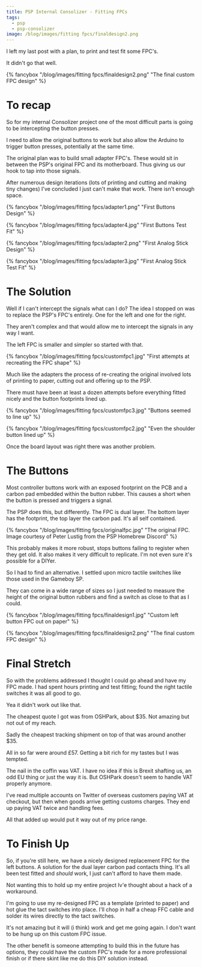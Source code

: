 ```yaml
---
title: PSP Internal Consolizer - Fitting FPCs
tags:
  - psp
  - psp-consolizer
image: /blog/images/fitting fpcs/finaldesign2.png
---
```


I left my last post with a plan, to print and test fit some FPC's.

It didn't go that well.

{% fancybox "/blog/images/fitting fpcs/finaldesign2.png" "The final custom FPC design" %}

<!-- more -->

# To recap

So for my internal Consolizer project one of the most difficult parts is going to be intercepting the button presses.

I need to allow the original buttons to work but also allow the Arduino to trigger button presses, potentially at the same time.

The original plan was to build small adapter FPC's. These would sit in between the PSP's original FPC and its motherboard. Thus giving us our hook to tap into those signals.

After numerous design iterations (lots of printing and cutting and making tiny changes) I've concluded I just can't make that work. There isn't enough space.

{% fancybox "/blog/images/fitting fpcs/adapter1.png" "First Buttons Design" %}

{% fancybox "/blog/images/fitting fpcs/adapter4.jpg" "First Buttons Test Fit" %}

{% fancybox "/blog/images/fitting fpcs/adapter2.png" "First Analog Stick Design" %}

{% fancybox "/blog/images/fitting fpcs/adapter3.jpg" "First Analog Stick Test Fit" %}

# The Solution

Well if I can't intercept the signals what can I do? The idea I stopped on was to replace the PSP's FPC's entirely. One for the left and one for the right.

They aren't complex and that would allow me to intercept the signals in any way I want.

The left FPC is smaller and simpler so started with that.

{% fancybox "/blog/images/fitting fpcs/customfpc1.jpg" "First attempts at recreating the FPC shape" %}

Much like the adapters the process of re-creating the original involved lots of printing to paper, cutting out and offering up to the PSP.

There must have been at least a dozen attempts before everything fitted nicely and the button footprints lined up.

{% fancybox "/blog/images/fitting fpcs/customfpc3.jpg" "Buttons seemed to line up" %}

{% fancybox "/blog/images/fitting fpcs/customfpc2.jpg" "Even the shoulder button lined up" %}

Once the board layout was right there was another problem.

# The Buttons

Most controller buttons work with an exposed footprint on the PCB and a carbon pad embedded within the button rubber. This causes a short when the button is pressed and triggers a signal.

The PSP does this, but differently. The FPC is dual layer. The bottom layer has the footprint, the top layer the carbon pad. It's all self contained.

{% fancybox "/blog/images/fitting fpcs/originalfpc.jpg" "The original FPC. Image courtesy of Peter Lustig from the PSP Homebrew Discord" %}

This probably makes it more robust, stops buttons failing to register when they get old. It also makes it very difficult to replicate. I'm not even sure it's possible for a DIYer.

So I had to find an alternative. I settled upon micro tactile switches like those used in the Gameboy SP.

They can come in a wide range of sizes so I just needed to measure the height of the original button rubbers and find a switch as close to that as I could.

{% fancybox "/blog/images/fitting fpcs/finaldesign1.jpg" "Custom left button FPC out on paper" %}

{% fancybox "/blog/images/fitting fpcs/finaldesign2.png" "The final custom FPC design" %}

# Final Stretch

So with the problems addressed I thought I could go ahead and have my FPC made. I had spent hours printing and test fitting; found the right tactile switches it was all good to go.

Yea it didn't work out like that.

The cheapest quote I got was from OSHPark, about $35. Not amazing but not out of my reach.

Sadly the cheapest tracking shipment on top of that was around another $35.

All in so far were around £57. Getting a bit rich for my tastes but I was tempted.

The nail in the coffin was VAT. I have no idea if this is Brexit shafting us, an odd EU thing or just the way it is. But OSHPark doesn't seem to handle VAT properly anymore.

I've read multiple accounts on Twitter of overseas customers paying VAT at checkout, but then when goods arrive getting customs charges. They end up paying VAT twice and handling fees.

All that added up would put it way out of my price range.

# To Finish Up

So, if you're still here, we have a nicely designed replacement FPC for the left buttons. A solution for the dual layer carbon pad contacts thing. It's all been test fitted and _should_ work, I just can't afford to have them made.

Not wanting this to hold up my entire project Iv'e thought about a hack of a workaround.

I'm going to use my re-designed FPC as a template (printed to paper) and hot glue the tact switches into place. I'll chop in half a cheap FFC cable and solder its wires directly to the tact switches.

It's not amazing but it will (i think) work and get me going again. I don't want to be hung up on this custom FPC issue.

The other benefit is someone attempting to build this in the future has options, they could have the custom FPC's made for a more professional finish or if there skint like me do this DIY solution instead.
